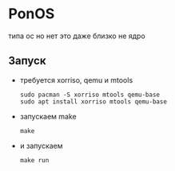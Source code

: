 # PonOS
типа ос но нет это даже близко не ядро

## Запуск
- требуется xorriso, qemu и mtools
  ```
  sudo pacman -S xorriso mtools qemu-base
  sudo apt install xorriso mtools qemu-base
  ```
- запускаем make
  ```
  make
  ```
- и запускаем
  ```
  make run
  ```
